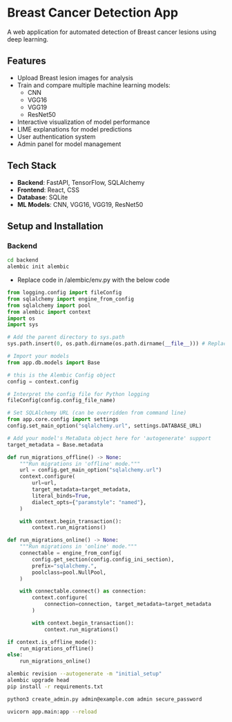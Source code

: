 # Breast Cancer Detection App

A web application for automated detection of Breast cancer lesions using deep learning.

## Features

- Upload Breast lesion images for analysis
- Train and compare multiple machine learning models:
  - CNN
  - VGG16
  - VGG19
  - ResNet50
- Interactive visualization of model performance
- LIME explanations for model predictions
- User authentication system
- Admin panel for model management

## Tech Stack

- **Backend**: FastAPI, TensorFlow, SQLAlchemy
- **Frontend**: React, CSS
- **Database**: SQLite
- **ML Models**: CNN, VGG16, VGG19, ResNet50

## Setup and Installation

### Backend

```bash
cd backend
alembic init alembic

```
- Replace code in /alembic/env.py with the below code

```python
from logging.config import fileConfig
from sqlalchemy import engine_from_config
from sqlalchemy import pool
from alembic import context
import os
import sys

# Add the parent directory to sys.path
sys.path.insert(0, os.path.dirname(os.path.dirname(__file__))) # Replace __file__ by file if using windows

# Import your models
from app.db.models import Base

# this is the Alembic Config object
config = context.config

# Interpret the config file for Python logging
fileConfig(config.config_file_name)

# Set SQLAlchemy URL (can be overridden from command line)
from app.core.config import settings
config.set_main_option("sqlalchemy.url", settings.DATABASE_URL)

# Add your model's MetaData object here for 'autogenerate' support
target_metadata = Base.metadata

def run_migrations_offline() -> None:
    """Run migrations in 'offline' mode."""
    url = config.get_main_option("sqlalchemy.url")
    context.configure(
        url=url,
        target_metadata=target_metadata,
        literal_binds=True,
        dialect_opts={"paramstyle": "named"},
    )

    with context.begin_transaction():
        context.run_migrations()

def run_migrations_online() -> None:
    """Run migrations in 'online' mode."""
    connectable = engine_from_config(
        config.get_section(config.config_ini_section),
        prefix="sqlalchemy.",
        poolclass=pool.NullPool,
    )

    with connectable.connect() as connection:
        context.configure(
            connection=connection, target_metadata=target_metadata
        )

        with context.begin_transaction():
            context.run_migrations()

if context.is_offline_mode():
    run_migrations_offline()
else:
    run_migrations_online()
```

```bash
alembic revision --autogenerate -m "initial_setup"
alembic upgrade head
pip install -r requirements.txt

python3 create_admin.py admin@example.com admin secure_password

uvicorn app.main:app --reload
```
